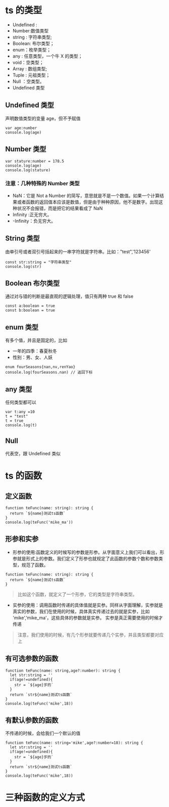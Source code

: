 # ts 的类型

- Undefined :
- Number:数值类型
- string : 字符串类型;
- Boolean: 布尔类型；
- enum：枚举类型；
- any : 任意类型，一个牛 X 的类型；
- void：空类型；
- Array : 数组类型;
- Tuple : 元祖类型；
- Null ：空类型。
- Undefined 类型

## Undefined 类型

声明数值类型的变量 age，但不予赋值

```
var age:number
console.log(age)
```

## Number 类型

```var age:number = 18
var stature:number = 178.5
console.log(age)
console.log(stature)
```

### 注意：几种特殊的 Number 类型

- NaN：它是 Not a Number 的简写，意思就是不是一个数值。如果一个计算结果或者函数的返回值本应该是数值，但是由于种种原因，他不是数字。出现这种状况不会报错，而是把它的结果看成了 NaN
- Infinity :正无穷大。
- -Infinity：负无穷大。

## String 类型

由单引号或者双引号括起来的一串字符就是字符串。比如："test",'123456'

```
const str:string = "字符串类型"
console.log(str)
```

## Boolean 布尔类型

通过对与错的判断是最直观的逻辑处理，值只有两种 true 和 false

```
const a:boolean = true
const b:boolean = true
```

## enum 类型

有多个值，并且是固定的，比如

- 一年的四季：春夏秋冬
- 性别：男、女、人妖

```
enum fourSeasons{nan,nv,renYao}
console.log(fourSeasons.nan) // 返回下标
```

## any 类型

任何类型都可以

```
var t:any =10
t = "test"
t = true
console.log(t)
```

## Null

代表空，跟 Undefined 类似

# ts 的函数

## 定义函数

```
function teFunc(name: string): string {
  return `${name}测试ts函数`
}
console.log(teFunc('mike_ma'))
```

## 形参和实参

- 形参的使用:函数定义的时候写的参数是形参。从字面意义上我们可以看出，形参就是形式上的参数。我们定义了形参也就规定了此函数的参数个数和参数类型，规范了函数。

```
function teFunc(name: string): string {
  return `${name}测试ts函数`
}
```

> 比如这个函数，就定义了一个形参，它的类型是字符串类型。

- 实参的使用：调用函数时传递的具体值就是实参。同样从字面理解，实参就是真实的参数，我们在使用的时候，具体真实传递过去的就是实参，比如 'mike','mike_ma'，这些具体的参数就是实参。 实参是真正需要使用的时候才传递

> 注意，我们使用的时候，有几个形参就要传递几个实参，并且类型都要对应上

## 有可选参数的函数

```
function teFunc(name: string,age?:number): string {
  let str:string = ''
  if(age!=undefined){
    str = `${age}岁的`
  }
  return `str${name}测试ts函数`
}
console.log(teFunc('mike',18))
```

## 有默认参数的函数

不传递的时候，会给我们一个默认的值

```
function teFunc(name: string='mike',age?:number=18): string {
  let str:string = ''
  if(age!=undefined){
    str = `${age}岁的`
  }
  return `str${name}测试ts函数`
}
console.log(teFunc('mike',18))
```

# 三种函数的定义方式
